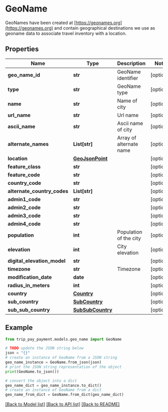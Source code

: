 # GeoName

GeoNames have been created at [https://geonames.org](https://geonames.org) and contain geographical destinations we use as geoname data to associate travel inventory with a location.

## Properties

Name | Type | Description | Notes
------------ | ------------- | ------------- | -------------
**geo_name_id** | **str** | GeoName identifier | [optional] 
**type** | **str** | GeoName type | [optional] 
**name** | **str** | Name of city | [optional] 
**url_name** | **str** | Url name | [optional] 
**ascii_name** | **str** | Ascii name of city | [optional] 
**alternate_names** | **List[str]** | Array of alternate name | [optional] 
**location** | [**GeoJsonPoint**](GeoJsonPoint.md) |  | [optional] 
**feature_class** | **str** |  | [optional] 
**feature_code** | **str** |  | [optional] 
**country_code** | **str** |  | [optional] 
**alternate_country_codes** | **List[str]** |  | [optional] 
**admin1_code** | **str** |  | [optional] 
**admin2_code** | **str** |  | [optional] 
**admin3_code** | **str** |  | [optional] 
**admin4_code** | **str** |  | [optional] 
**population** | **int** | Population of the city | [optional] 
**elevation** | **int** | City elevation | [optional] 
**digital_elevation_model** | **str** |  | [optional] 
**timezone** | **str** | Timezone | [optional] 
**modification_date** | **date** |  | [optional] 
**radius_in_meters** | **int** |  | [optional] 
**country** | [**Country**](Country.md) |  | [optional] 
**sub_country** | [**SubCountry**](SubCountry.md) |  | [optional] 
**sub_sub_country** | [**SubSubCountry**](SubSubCountry.md) |  | [optional] 

## Example

```python
from trip_pay_payment.models.geo_name import GeoName

# TODO update the JSON string below
json = "{}"
# create an instance of GeoName from a JSON string
geo_name_instance = GeoName.from_json(json)
# print the JSON string representation of the object
print(GeoName.to_json())

# convert the object into a dict
geo_name_dict = geo_name_instance.to_dict()
# create an instance of GeoName from a dict
geo_name_from_dict = GeoName.from_dict(geo_name_dict)
```
[[Back to Model list]](../README.md#documentation-for-models) [[Back to API list]](../README.md#documentation-for-api-endpoints) [[Back to README]](../README.md)


